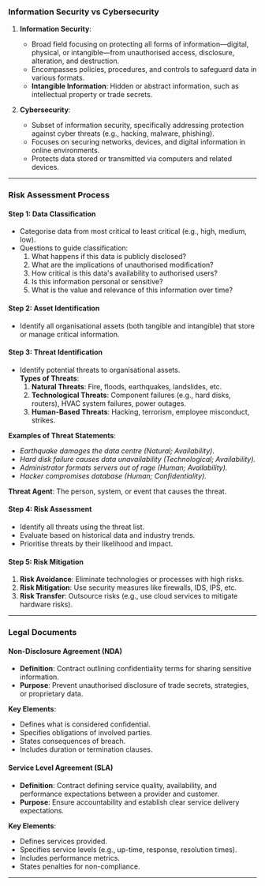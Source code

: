 ### **Information Security vs Cybersecurity**
1. **Information Security**:  
   - Broad field focusing on protecting all forms of information—digital, physical, or intangible—from unauthorised access, disclosure, alteration, and destruction.  
   - Encompasses policies, procedures, and controls to safeguard data in various formats.  
   - **Intangible Information**: Hidden or abstract information, such as intellectual property or trade secrets.

2. **Cybersecurity**:  
   - Subset of information security, specifically addressing protection against cyber threats (e.g., hacking, malware, phishing).  
   - Focuses on securing networks, devices, and digital information in online environments.  
   - Protects data stored or transmitted via computers and related devices.

---

### **Risk Assessment Process**
#### **Step 1: Data Classification**
- Categorise data from most critical to least critical (e.g., high, medium, low).  
- Questions to guide classification:  
  1. What happens if this data is publicly disclosed?  
  2. What are the implications of unauthorised modification?  
  3. How critical is this data's availability to authorised users?  
  4. Is this information personal or sensitive?  
  5. What is the value and relevance of this information over time?

#### **Step 2: Asset Identification**
- Identify all organisational assets (both tangible and intangible) that store or manage critical information.

#### **Step 3: Threat Identification**
- Identify potential threats to organisational assets.  
  **Types of Threats**:  
  1. **Natural Threats**: Fire, floods, earthquakes, landslides, etc.  
  2. **Technological Threats**: Component failures (e.g., hard disks, routers), HVAC system failures, power outages.  
  3. **Human-Based Threats**: Hacking, terrorism, employee misconduct, strikes.  

**Examples of Threat Statements**:  
- *Earthquake damages the data centre (Natural; Availability).*  
- *Hard disk failure causes data unavailability (Technological; Availability).*  
- *Administrator formats servers out of rage (Human; Availability).*  
- *Hacker compromises database (Human; Confidentiality).*  

**Threat Agent**: The person, system, or event that causes the threat.

#### **Step 4: Risk Assessment**
- Identify all threats using the threat list.  
- Evaluate based on historical data and industry trends.  
- Prioritise threats by their likelihood and impact.  

#### **Step 5: Risk Mitigation**
1. **Risk Avoidance**: Eliminate technologies or processes with high risks.  
2. **Risk Mitigation**: Use security measures like firewalls, IDS, IPS, etc.  
3. **Risk Transfer**: Outsource risks (e.g., use cloud services to mitigate hardware risks).

---

### **Legal Documents**
#### **Non-Disclosure Agreement (NDA)**
- **Definition**: Contract outlining confidentiality terms for sharing sensitive information.  
- **Purpose**: Prevent unauthorised disclosure of trade secrets, strategies, or proprietary data.  

**Key Elements**:  
- Defines what is considered confidential.  
- Specifies obligations of involved parties.  
- States consequences of breach.  
- Includes duration or termination clauses.

#### **Service Level Agreement (SLA)**
- **Definition**: Contract defining service quality, availability, and performance expectations between a provider and customer.  
- **Purpose**: Ensure accountability and establish clear service delivery expectations.  

**Key Elements**:  
- Defines services provided.  
- Specifies service levels (e.g., up-time, response, resolution times).  
- Includes performance metrics.  
- States penalties for non-compliance.

---